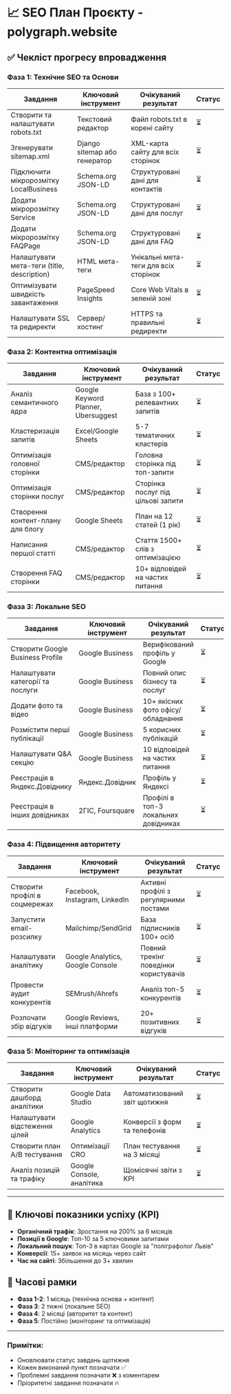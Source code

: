 # 📈 SEO План Проєкту - polygraph.website

## ✅ Чекліст прогресу впровадження

### Фаза 1: Технічне SEO та Основи

| Завдання | Ключовий інструмент | Очікуваний результат | Статус |
|----------|---------------------|---------------------|---------|
| Створити та налаштувати robots.txt | Текстовий редактор | Файл robots.txt в корені сайту | ⏳ |
| Згенерувати sitemap.xml | Django sitemap або генератор | XML-карта сайту для всіх сторінок | ⏳ |
| Підключити мікророзмітку LocalBusiness | Schema.org JSON-LD | Структуровані дані для контактів | ⏳ |
| Додати мікророзмітку Service | Schema.org JSON-LD | Структуровані дані для послуг | ⏳ |
| Додати мікророзмітку FAQPage | Schema.org JSON-LD | Структуровані дані для FAQ | ⏳ |
| Налаштувати мета-теги (title, description) | HTML мета-теги | Унікальні мета-теги для всіх сторінок | ⏳ |
| Оптимізувати швидкість завантаження | PageSpeed Insights | Core Web Vitals в зеленій зоні | ⏳ |
| Налаштувати SSL та редиректи | Сервер/хостинг | HTTPS та правильні редиректи | ⏳ |

### Фаза 2: Контентна оптимізація

| Завдання | Ключовий інструмент | Очікуваний результат | Статус |
|----------|---------------------|---------------------|---------|
| Аналіз семантичного ядра | Google Keyword Planner, Ubersuggest | База з 100+ релевантних запитів | ⏳ |
| Кластеризація запитів | Excel/Google Sheets | 5-7 тематичних кластерів | ⏳ |
| Оптимізація головної сторінки | CMS/редактор | Головна сторінка під топ-запити | ⏳ |
| Оптимізація сторінки послуг | CMS/редактор | Сторінка послуг під цільові запити | ⏳ |
| Створення контент-плану для блогу | Google Sheets | План на 12 статей (1 рік) | ⏳ |
| Написання першої статті | CMS/редактор | Стаття 1500+ слів з оптимізацією | ⏳ |
| Створення FAQ сторінки | CMS/редактор | 10+ відповідей на частих питання | ⏳ |

### Фаза 3: Локальне SEO

| Завдання | Ключовий інструмент | Очікуваний результат | Статус |
|----------|---------------------|---------------------|---------|
| Створити Google Business Profile | Google Business | Верифікований профіль у Google | ⏳ |
| Налаштувати категорії та послуги | Google Business | Повний опис бізнесу та послуг | ⏳ |
| Додати фото та відео | Google Business | 10+ якісних фото офісу/обладнання | ⏳ |
| Розмістити перші публікації | Google Business | 5 корисних публікацій | ⏳ |
| Налаштувати Q&A секцію | Google Business | 10 відповідей на частих питання | ⏳ |
| Реєстрація в Яндекс.Довіднику | Яндекс.Довідник | Профіль у Яндексі | ⏳ |
| Реєстрація в інших довідниках | 2ГІС, Foursquare | Профілі в топ-3 локальних довідниках | ⏳ |

### Фаза 4: Підвищення авторитету

| Завдання | Ключовий інструмент | Очікуваний результат | Статус |
|----------|---------------------|---------------------|---------|
| Створити профілі в соцмережах | Facebook, Instagram, LinkedIn | Активні профілі з регулярними постами | ⏳ |
| Запустити email-розсилку | Mailchimp/SendGrid | База підписників 100+ осіб | ⏳ |
| Налаштувати аналітику | Google Analytics, Google Console | Повний трекінг поведінки користувачів | ⏳ |
| Провести аудит конкурентів | SEMrush/Ahrefs | Аналіз топ-5 конкурентів | ⏳ |
| Розпочати збір відгуків | Google Reviews, інші платформи | 20+ позитивних відгуків | ⏳ |

### Фаза 5: Моніторинг та оптимізація

| Завдання | Ключовий інструмент | Очікуваний результат | Статус |
|----------|---------------------|---------------------|---------|
| Створити дашборд аналітики | Google Data Studio | Автоматизований звіт щотижня | ⏳ |
| Налаштувати відстеження цілей | Google Analytics | Конверсії з форм та телефонів | ⏳ |
| Створити план A/B тестування | Оптимізації CRO | План тестування на 3 місяці | ⏳ |
| Аналіз позицій та трафіку | Google Console, аналітика | Щомісячні звіти з KPI | ⏳ |

---

## 🎯 Ключові показники успіху (KPI)

- **Органічний трафік**: Зростання на 200% за 6 місяців
- **Позиції в Google**: Топ-10 за 5 ключовими запитами
- **Локальний пошук**: Топ-3 в картах Google за "поліграфолог Львів"
- **Конверсії**: 15+ заявок на місяць через сайт
- **Час на сайті**: Збільшення до 3+ хвилин

## 📅 Часові рамки

- **Фаза 1-2**: 1 місяць (технічна основа + контент)
- **Фаза 3**: 2 тижні (локальне SEO)
- **Фаза 4**: 2 місяці (авторитет та контент)
- **Фаза 5**: Постійно (моніторинг та оптимізація)

---

### Примітки:
- Оновлювати статус завдань щотижня
- Кожен виконаний пункт позначати ✅
- Проблемні завдання позначати ❌ з коментарем
- Пріоритетні завдання позначати 🔥 